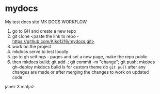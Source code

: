 # mydocs
My test docs site
MK DOCS WORKFLOW

1. go to GH and create a new repo
2. git clone <paste the link to repo - https://github.com/Kiko1216/mydocs.git>
3. work on the project
4. mkdocs serve to test locally
5. go to gh settings - pages and set a new page, make the repo public
6. then mkdocs build; git add .; git commit -m "change"; git push; mkdocs gh-deploy
mkdocs build is for custom theme
do `git pull` after any changes are made or after merging the changes to work on updated code

janez 3
matjaž
